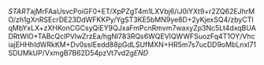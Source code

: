 $START$ajMrFAaUsvcPoiGF0+ET/XpPZgT4m1LXVbj6/iJ0iYXt9+r2ZQ62EJhrMO/zh1gXnRSEcrDE23DdWFKKPy/YgST3KE5bMN9ye8D+2yKjexSQ4/zbyCTIqMbYxLX+zXHKonCGCsyQiEY9QJxaFmPcnRmvm7waxyZp3Nc5Lt4dxqBUADRtWlO+TABcQclPVlwZrzEa/hgNl783RQs6WQEVlQWWFSuozFq4T1OY/VhciajEHHhIdWRkKM+Dv0ssIEedd88pGdLSUfMXN+HR5m7s7ucDD9oMbLnxl71SDUMkUP/VxmgB7B62D54pzVt7vd2g$END$